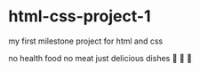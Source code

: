 # html-css-project-1
my first milestone project for html and css

no health food no meat just delicious dishes 🍕 🍷 🥳
